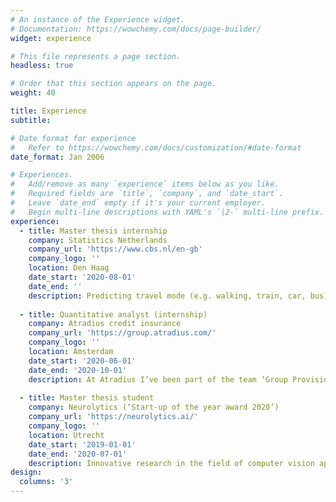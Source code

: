 ```yaml
---
# An instance of the Experience widget.
# Documentation: https://wowchemy.com/docs/page-builder/
widget: experience

# This file represents a page section.
headless: true

# Order that this section appears on the page.
weight: 40

title: Experience
subtitle:

# Date format for experience
#   Refer to https://wowchemy.com/docs/customization/#date-format
date_format: Jan 2006

# Experiences.
#   Add/remove as many `experience` items below as you like.
#   Required fields are `title`, `company`, and `date_start`.
#   Leave `date_end` empty if it's your current employer.
#   Begin multi-line descriptions with YAML's `|2-` multi-line prefix.
experience:
  - title: Master thesis internship 
    company: Statistics Netherlands
    company_url: 'https://www.cbs.nl/en-gb'
    company_logo: ''
    location: Den Haag
    date_start: '2020-08-01'
    date_end: ''
    description: Predicting travel mode (e.g. walking, train, car, bus) based on GPS data for the     purpose of reducing respondent burden and increasing spatial and temporal precision in travel     mode data compared with a commonly used alternative: diary-based studies.
    
  - title: Quantitative analyst (internship)
    company: Atradius credit insurance
    company_url: 'https://group.atradius.com/'
    company_logo: ''
    location: Amsterdam
    date_start: '2020-06-01'
    date_end: '2020-10-01'
    description: At Atradius I’ve been part of the team ‘Group Provisioning’. They create the        modelled books so that the company sets apart enough to pay out claims, but retains enough to     invest. I created mathematical documentation on statistical models using R and investigated      feasibility of (bayesian) alternative statistical models.
    
  - title: Master thesis student
    company: Neurolytics (‘Start-up of the year award 2020’)
    company_url: 'https://neurolytics.ai/'
    company_logo: ''
    location: Utrecht
    date_start: '2019-01-01'
    date_end: '2020-07-01'
    description: Innovative research in the field of computer vision applied to the recruitment      process. The research was about finding a match between personality, company culture and job     position using facial analysis and predictive models.
design:
  columns: '3'
---
```

